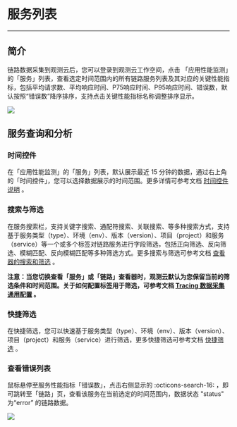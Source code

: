 # 服务列表
---

## 简介

链路数据采集到观测云后，您可以登录到观测云工作空间，点击 「应用性能监测」的「服务」列表，查看选定时间范围内的所有链路服务列表及其对应的关键性能指标，包括平均请求数、平均响应时间、P75响应时间、P95响应时间、错误数，默认按照“错误数”降序排序，支持点击关键性能指标名称调整排序显示。

![](img/3.apm_1.png)

## 服务查询和分析

### 时间控件

在「应用性能监测」的「服务」列表，默认展示最近 15 分钟的数据，通过右上角的「时间控件」，您可以选择数据展示的时间范围。更多详情可参考文档 [时间控件说明](../getting-started/necessary-for-beginners/explorer-search.md#time) 。

### 搜索与筛选

在服务搜索栏，支持关键字搜索、通配符搜索、关联搜索、等多种搜索方式，支持基于服务类型（type）、环境（env）、版本（version）、项目（project）和服务（service）等一个或多个标签对链路服务进行字段筛选，包括正向筛选、反向筛选、模糊匹配、反向模糊匹配等多种筛选方式。更多搜索与筛选可参考文档 [查看器的搜索和筛选](../getting-started/necessary-for-beginners/explorer-search.md) 。

**注意：当您切换查看「服务」或「链路」查看器时，观测云默认为您保留当前的筛选条件和时间范围。关于如何配置标签用于筛选，可参考文档 [Tracing 数据采集通用配置](../datakit/datakit-tracing.md#tracing-common-config) 。**

### 快捷筛选

在快捷筛选，您可以快速基于服务类型（type）、环境（env）、版本（version）、项目（project）和服务（service）进行筛选，更多快捷筛选可参考文档 [快捷筛选](../getting-started/necessary-for-beginners/explorer-search.md#quick-filter) 。

### 查看错误列表

鼠标悬停至服务性能指标「错误数」，点击右侧显示的 :octicons-search-16: ，即可跳转至「链路」页，查看该服务在当前选定的时间范围内，数据状态 "status" 为“error” 的链路数据。

![](img/3.apm_2.gif)

